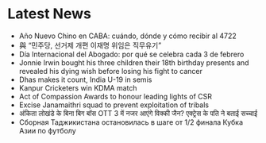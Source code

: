 # Latest News
-  Año Nuevo Chino en CABA: cuándo, dónde y cómo recibir al 4722
-  與 “민주당, 선거제 개편 이재명 위임은 직무유기”
-  Día Internacional del Abogado: por qué se celebra cada 3 de febrero
-  Jonnie Irwin bought his three children their 18th birthday presents and revealed his dying wish before losing his fight to cancer
-  Dhas makes it count, India U-19 in semis
-  Kanpur Cricketers win KDMA match
-  Act of Compassion Awards to honour leading lights of CSR
-  Excise Janamaithri squad to prevent exploitation of tribals
-  अंकिता लोखंडे के बिना बिग बॉस OTT 3 में नजर आएंगे विक्की जैन? एक्ट्रेस के पति ने बताई सच्चाई
-  Сборная Таджикистана остановилась в шаге от 1/2 финала Кубка Азии по футболу

